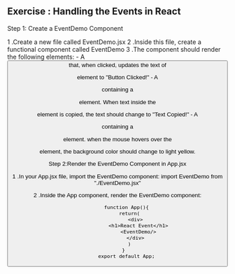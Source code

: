 ## Exercise : Handling the Events in React

Step 1: Create a EventDemo Component

1 .Create a new file called EventDemo.jsx
2 .Inside this file, create a functional component called EventDemo
3 .The component should render the following elements:
        - A <button> that, when clicked, updates the text of <p> element to "Button Clicked!"
        - A <div> containing a <p> element. When text inside the <p> element is copied, the text should change to "Text Copied!"
        - A <div> containing a <p> element. when the mouse hovers over the <p> element, the background color should change to light yellow.

Step 2:Render the EventDemo Component in App.jsx

1 .In your App.jsx file, import the EventDemo component:
         import EventDemo from "./EventDemo.jsx"

2 .Inside the App component, render the EventDemo component:

          function App(){
            return(
                <div>
                  <h1>React Event</h1>
                  <EventDemo/>
                </div>
            )
          }  
          export default App;
      